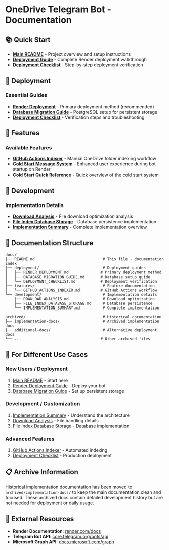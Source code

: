 # OneDrive Telegram Bot - Documentation

## 📚 Quick Start

- **[Main README](../README.md)** - Project overview and setup instructions
- **[Deployment Guide](deployment/RENDER_DEPLOYMENT.md)** - Complete Render deployment walkthrough
- **[Deployment Checklist](deployment/DEPLOYMENT_CHECKLIST.md)** - Step-by-step deployment verification

## 🚀 Deployment

### Essential Guides
- **[Render Deployment](deployment/RENDER_DEPLOYMENT.md)** - Primary deployment method (recommended)
- **[Database Migration Guide](deployment/DATABASE_MIGRATION_GUIDE.md)** - PostgreSQL setup for persistent storage
- **[Deployment Checklist](deployment/DEPLOYMENT_CHECKLIST.md)** - Verification steps and troubleshooting

## 🎯 Features

### Available Features
- **[GitHub Actions Indexer](features/GITHUB_ACTIONS_INDEXER.md)** - Manual OneDrive folder indexing workflow
- **[Cold Start Message System](features/COLD_START_MESSAGE_SYSTEM.md)** - Enhanced user experience during bot startup on Render
- **[Cold Start Quick Reference](features/COLD_START_QUICK_REFERENCE.md)** - Quick overview of the cold start system

## 🔧 Development

### Implementation Details
- **[Download Analysis](development/DOWNLOAD_ANALYSIS.md)** - File download optimization analysis
- **[File Index Database Storage](development/FILE_INDEX_DATABASE_STORAGE.md)** - Database persistence implementation
- **[Implementation Summary](development/IMPLEMENTATION_SUMMARY.md)** - Complete implementation overview

## 📁 Documentation Structure

```
docs/
├── README.md                              # This file - documentation index
├── deployment/                            # Deployment guides
│   ├── RENDER_DEPLOYMENT.md              # Primary deployment method
│   ├── DATABASE_MIGRATION_GUIDE.md       # Database setup guide
│   └── DEPLOYMENT_CHECKLIST.md           # Deployment verification
├── features/                              # Feature documentation
│   └── GITHUB_ACTIONS_INDEXER.md         # GitHub Actions workflow
└── development/                           # Implementation details
    ├── DOWNLOAD_ANALYSIS.md               # Download optimization
    ├── FILE_INDEX_DATABASE_STORAGE.md     # Database persistence
    └── IMPLEMENTATION_SUMMARY.md          # Complete implementation

archived/                                  # Historical documentation
├── implementation-docs/                   # Archived implementation docs
├── additional-docs/                       # Alternative deployment docs
└── ...                                   # Other archived files
```

## 🎯 For Different Use Cases

### **New Users / Deployment**
1. [Main README](../README.md) - Start here
2. [Render Deployment Guide](deployment/RENDER_DEPLOYMENT.md) - Deploy your bot
3. [Database Migration Guide](deployment/DATABASE_MIGRATION_GUIDE.md) - Set up persistent storage

### **Development / Customization**
1. [Implementation Summary](development/IMPLEMENTATION_SUMMARY.md) - Understand the architecture
2. [Download Analysis](development/DOWNLOAD_ANALYSIS.md) - File handling details
3. [File Index Database Storage](development/FILE_INDEX_DATABASE_STORAGE.md) - Database implementation

### **Advanced Features**
1. [GitHub Actions Indexer](features/GITHUB_ACTIONS_INDEXER.md) - Automated indexing
2. [Deployment Checklist](deployment/DEPLOYMENT_CHECKLIST.md) - Production deployment

## 📋 Archive Information

Historical implementation documentation has been moved to `archived/implementation-docs/` to keep the main documentation clean and focused. These archived docs contain detailed development history but are not needed for deployment or daily usage.

## 🔗 External Resources

- **Render Documentation**: [render.com/docs](https://render.com/docs)
- **Telegram Bot API**: [core.telegram.org/bots/api](https://core.telegram.org/bots/api)
- **Microsoft Graph API**: [docs.microsoft.com/graph](https://docs.microsoft.com/graph)
